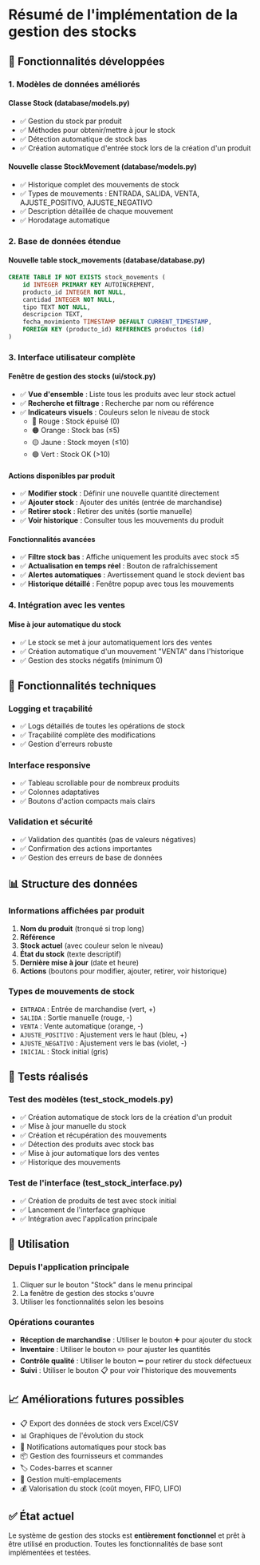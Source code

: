 # Résumé de l'implémentation de la gestion des stocks

## 🎯 Fonctionnalités développées

### 1. **Modèles de données améliorés**

#### Classe Stock (database/models.py)
- ✅ Gestion du stock par produit
- ✅ Méthodes pour obtenir/mettre à jour le stock
- ✅ Détection automatique de stock bas
- ✅ Création automatique d'entrée stock lors de la création d'un produit

#### Nouvelle classe StockMovement (database/models.py)
- ✅ Historique complet des mouvements de stock
- ✅ Types de mouvements : ENTRADA, SALIDA, VENTA, AJUSTE_POSITIVO, AJUSTE_NEGATIVO
- ✅ Description détaillée de chaque mouvement
- ✅ Horodatage automatique

### 2. **Base de données étendue**

#### Nouvelle table stock_movements (database/database.py)
```sql
CREATE TABLE IF NOT EXISTS stock_movements (
    id INTEGER PRIMARY KEY AUTOINCREMENT,
    producto_id INTEGER NOT NULL,
    cantidad INTEGER NOT NULL,
    tipo TEXT NOT NULL,
    descripcion TEXT,
    fecha_movimiento TIMESTAMP DEFAULT CURRENT_TIMESTAMP,
    FOREIGN KEY (producto_id) REFERENCES productos (id)
)
```

### 3. **Interface utilisateur complète**

#### Fenêtre de gestion des stocks (ui/stock.py)
- ✅ **Vue d'ensemble** : Liste tous les produits avec leur stock actuel
- ✅ **Recherche et filtrage** : Recherche par nom ou référence
- ✅ **Indicateurs visuels** : Couleurs selon le niveau de stock
  - 🔴 Rouge : Stock épuisé (0)
  - 🟠 Orange : Stock bas (≤5)
  - 🟡 Jaune : Stock moyen (≤10)
  - 🟢 Vert : Stock OK (>10)

#### Actions disponibles par produit
- ✅ **Modifier stock** : Définir une nouvelle quantité directement
- ✅ **Ajouter stock** : Ajouter des unités (entrée de marchandise)
- ✅ **Retirer stock** : Retirer des unités (sortie manuelle)
- ✅ **Voir historique** : Consulter tous les mouvements du produit

#### Fonctionnalités avancées
- ✅ **Filtre stock bas** : Affiche uniquement les produits avec stock ≤5
- ✅ **Actualisation en temps réel** : Bouton de rafraîchissement
- ✅ **Alertes automatiques** : Avertissement quand le stock devient bas
- ✅ **Historique détaillé** : Fenêtre popup avec tous les mouvements

### 4. **Intégration avec les ventes**

#### Mise à jour automatique du stock
- ✅ Le stock se met à jour automatiquement lors des ventes
- ✅ Création automatique d'un mouvement "VENTA" dans l'historique
- ✅ Gestion des stocks négatifs (minimum 0)

## 🔧 Fonctionnalités techniques

### Logging et traçabilité
- ✅ Logs détaillés de toutes les opérations de stock
- ✅ Traçabilité complète des modifications
- ✅ Gestion d'erreurs robuste

### Interface responsive
- ✅ Tableau scrollable pour de nombreux produits
- ✅ Colonnes adaptatives
- ✅ Boutons d'action compacts mais clairs

### Validation et sécurité
- ✅ Validation des quantités (pas de valeurs négatives)
- ✅ Confirmation des actions importantes
- ✅ Gestion des erreurs de base de données

## 📊 Structure des données

### Informations affichées par produit
1. **Nom du produit** (tronqué si trop long)
2. **Référence** 
3. **Stock actuel** (avec couleur selon le niveau)
4. **État du stock** (texte descriptif)
5. **Dernière mise à jour** (date et heure)
6. **Actions** (boutons pour modifier, ajouter, retirer, voir historique)

### Types de mouvements de stock
- `ENTRADA` : Entrée de marchandise (vert, +)
- `SALIDA` : Sortie manuelle (rouge, -)
- `VENTA` : Vente automatique (orange, -)
- `AJUSTE_POSITIVO` : Ajustement vers le haut (bleu, +)
- `AJUSTE_NEGATIVO` : Ajustement vers le bas (violet, -)
- `INICIAL` : Stock initial (gris)

## 🧪 Tests réalisés

### Test des modèles (test_stock_models.py)
- ✅ Création automatique de stock lors de la création d'un produit
- ✅ Mise à jour manuelle du stock
- ✅ Création et récupération des mouvements
- ✅ Détection des produits avec stock bas
- ✅ Mise à jour automatique lors des ventes
- ✅ Historique des mouvements

### Test de l'interface (test_stock_interface.py)
- ✅ Création de produits de test avec stock initial
- ✅ Lancement de l'interface graphique
- ✅ Intégration avec l'application principale

## 🚀 Utilisation

### Depuis l'application principale
1. Cliquer sur le bouton "Stock" dans le menu principal
2. La fenêtre de gestion des stocks s'ouvre
3. Utiliser les fonctionnalités selon les besoins

### Opérations courantes
- **Réception de marchandise** : Utiliser le bouton ➕ pour ajouter du stock
- **Inventaire** : Utiliser le bouton ✏️ pour ajuster les quantités
- **Contrôle qualité** : Utiliser le bouton ➖ pour retirer du stock défectueux
- **Suivi** : Utiliser le bouton 📋 pour voir l'historique des mouvements

## 📈 Améliorations futures possibles

- 📋 Export des données de stock vers Excel/CSV
- 📊 Graphiques de l'évolution du stock
- 🔔 Notifications automatiques pour stock bas
- 📦 Gestion des fournisseurs et commandes
- 🏷️ Codes-barres et scanner
- 📍 Gestion multi-emplacements
- 💰 Valorisation du stock (coût moyen, FIFO, LIFO)

## ✅ État actuel

Le système de gestion des stocks est **entièrement fonctionnel** et prêt à être utilisé en production. Toutes les fonctionnalités de base sont implémentées et testées.
